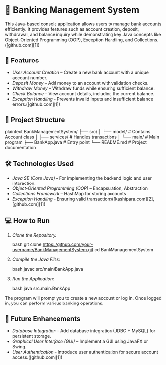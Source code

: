 # 🏦 Banking Management System

This Java-based console application allows users to manage bank accounts efficiently. It provides features such as account creation, deposit, withdrawal, and balance inquiry while demonstrating key Java concepts like Object-Oriented Programming (OOP), Exception Handling, and Collections.([github.com][1])

## 🚀 Features

* *User Account Creation* – Create a new bank account with a unique account number.
* *Deposit Money* – Add money to an account with validation checks.
* *Withdraw Money* – Withdraw funds while ensuring sufficient balance.
* *Check Balance* – View account details, including the current balance.
* *Exception Handling* – Prevents invalid inputs and insufficient balance errors.([github.com][1])

## 📂 Project Structure

plaintext
BankManagementSystem/
├── src/
│   ├── model/           # Contains Account class
│   ├── services/        # Handles transactions
│   └── main/            # Main program
├── BankApp.java         # Entry point
└── README.md            # Project documentation




## 🛠 Technologies Used

* *Java SE (Core Java)* – For implementing the backend logic and user interaction.
* *Object-Oriented Programming (OOP)* – Encapsulation, Abstraction
* *Collections Framework* – HashMap for storing accounts
* *Exception Handling* – Ensuring valid transactions([kashipara.com][2], [github.com][1])

## 💻 How to Run

1. *Clone the Repository:*

   bash
   git clone https://github.com/your-username/BankManagementSystem.git
   cd BankManagementSystem
   



2. *Compile the Java Files:*

   bash
   javac src/main/BankApp.java
   



3. *Run the Application:*

   bash
   java src.main.BankApp
   



The program will prompt you to create a new account or log in. Once logged in, you can perform various banking operations.

## 🧪 Future Enhancements

* *Database Integration* – Add database integration (JDBC + MySQL) for persistent storage.
* *Graphical User Interface (GUI)* – Implement a GUI using JavaFX or Swing.
* *User Authentication* – Introduce user authentication for secure account access.([github.com][1])
